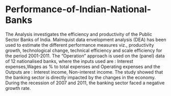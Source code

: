 # Performance-of-Indian-National-Banks
The Analysis investigates the efficiency and productivity of the Public Sector Banks of India. Malmquist data envelopment analysis (DEA) has been used to estimate the different performance measures viz., productivity growth, technological change, technical efficiency and scale efficiency for the period 2001-2011. The “Operation” approach is used on the (panel) data of 12 nationalised banks, where the inputs used are : Interest expenses,Wages as % to total expenses and Operating expenses and the Outputs are : Interest income, Non-interest income. The study showed that the banking sector is directly impacted by the changes in the economy. During the recession of 2007 and 2011, the banking sector faced a negative growth rate.

